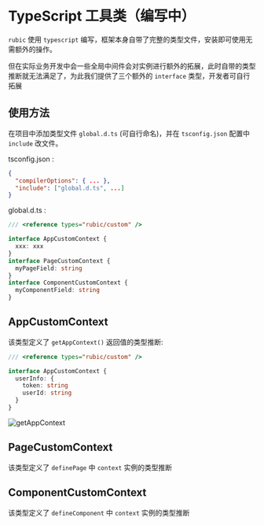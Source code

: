 # TypeScript 工具类（编写中）

`rubic` 使用 `typescript` 编写，框架本身自带了完整的类型文件，安装即可使用无需额外的操作。

但在实际业务开发中会一些全局中间件会对实例进行额外的拓展，此时自带的类型推断就无法满足了，为此我们提供了三个额外的 `interface` 类型，开发者可自行拓展

## 使用方法

在项目中添加类型文件 `global.d.ts` (可自行命名)，并在 `tsconfig.json` 配置中 `include` 改文件。

tsconfig.json :

```json
{
  "compilerOptions": { ... },
  "include": ["global.d.ts", ...]
}
```

global.d.ts :

```ts
/// <reference types="rubic/custom" />

interface AppCustomContext {
  xxx: xxx
}
interface PageCustomContext {
  myPageField: string
}
interface ComponentCustomContext {
  myComponentField: string
}
```

## AppCustomContext

该类型定义了 `getAppContext()` 返回值的类型推断:

```ts
/// <reference types="rubic/custom" />

interface AppCustomContext {
  userInfo: {
    token: string
    userId: string
  }
}
```

![getAppContext](/images/types-context.png)

## PageCustomContext

该类型定义了 `definePage` 中 `context` 实例的类型推断

## ComponentCustomContext

该类型定义了 `defineComponent` 中 `context` 实例的类型推断
